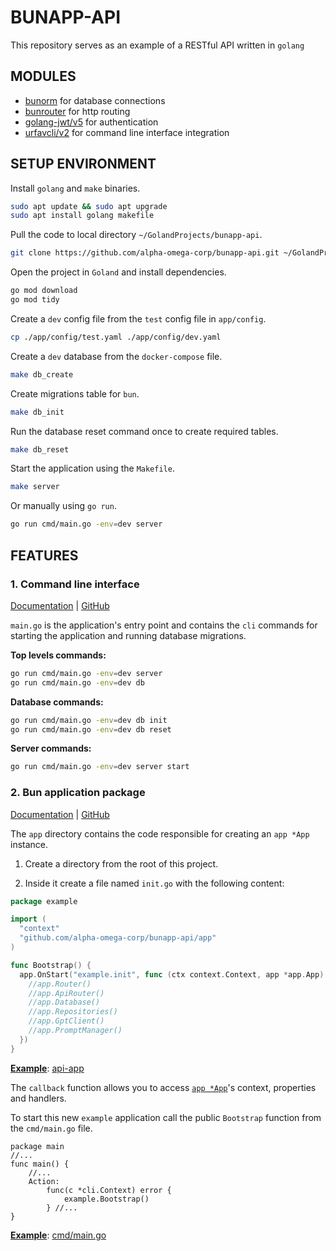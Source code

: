 # BUNAPP-API

This repository serves as an example of a RESTful API written in `golang`

## MODULES
- [bunorm](https://github.com/uptrace/bun) for database connections
- [bunrouter](https://github.com/uptrace/bunrouterbun) for http routing
- [golang-jwt/v5](https://github.com/golang-jwt/jwt) for authentication
- [urfavcli/v2](https://github.com/urfave/cli) for command line interface integration


## SETUP ENVIRONMENT

Install `golang` and `make` binaries.
```bash
sudo apt update && sudo apt upgrade
sudo apt install golang makefile
```

Pull the code to local directory `~/GolandProjects/bunapp-api`.
```bash
git clone https://github.com/alpha-omega-corp/bunapp-api.git ~/GolandProjects/bunapp-api
```

Open the project in `Goland` and install dependencies.
```bash
go mod download
go mod tidy
```

Create a `dev` config file from the `test` config file in `app/config`.
```bash
cp ./app/config/test.yaml ./app/config/dev.yaml
```

Create a `dev` database from the `docker-compose` file.
```bash
make db_create
```

Create migrations table for `bun`.
```bash
make db_init
```

Run the database reset command once to create required tables.
```bash
make db_reset
```

Start the application using the `Makefile`.
```bash
make server
```

Or manually using `go run`.
```bash
go run cmd/main.go -env=dev server
```


## FEATURES

### 1. Command line interface

[Documentation](https://cli.urfave.org/v2/getting-started/) | [GitHub](https://github.com/urfave/cli)

`main.go` is the application's entry point and contains the `cli` commands for starting the application and running database migrations.

**Top levels commands:**
```bash
go run cmd/main.go -env=dev server
go run cmd/main.go -env=dev db
```

**Database commands:**
```bash
go run cmd/main.go -env=dev db init
go run cmd/main.go -env=dev db reset
```

**Server commands:**
```bash
go run cmd/main.go -env=dev server start
```

### 2. Bun application package

[Documentation](https://bun.uptrace.dev/guide/starter-kit.html) | [GitHub](https://github.com/go-bun/bun-starter-kit)

The `app` directory contains the code responsible for creating an `app *App` instance.

1. Create a directory from the root of this project.

2. Inside it create a file named `init.go` with the following content:

```go
package example

import (
  "context"
  "github.com/alpha-omega-corp/bunapp-api/app"
)

func Bootstrap() {
  app.OnStart("example.init", func (ctx context.Context, app *app.App) error {
    //app.Router()
    //app.ApiRouter()
    //app.Database()
    //app.Repositories()
    //app.GptClient()
    //app.PromptManager()
  })
}
```
<u>**Example**</u>: [api-app](https://github.com/alpha-omega-corp/bunapp-api/blob/production/api/init.go)

The `callback` function allows you to access [`app *App`](https://github.com/alpha-omega-corp/bunapp-api/blob/production/app/app.go)'s context, properties and handlers.

To start this new `example` application call the public `Bootstrap` function from the `cmd/main.go` file.

```golang
package main
//...
func main() {
	//...
    Action:
        func(c *cli.Context) error {
            example.Bootstrap()
        } //...
}

```
<u>**Example**</u>: [cmd/main.go](https://github.com/alpha-omega-corp/bunapp-api/blob/production/cmd/main.go)








